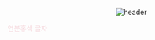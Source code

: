 <p align="center">
  <img src="https://capsule-render.vercel.app/api?type=waving&text=engelhyunji&color=f5d6db&text-color=8d5d76&height=100" alt="header" />
</p>


<p>
  <span style="color: #f5d6db;">연분홍색 글자</span>

</p>
